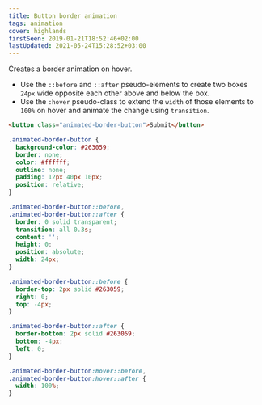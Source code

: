 ```yaml
---
title: Button border animation
tags: animation
cover: highlands
firstSeen: 2019-01-21T18:52:46+02:00
lastUpdated: 2021-05-24T15:28:52+03:00
---
```


Creates a border animation on hover.

- Use the `::before` and `::after` pseudo-elements to create two boxes `24px` wide opposite each other above and below the box.
- Use the `:hover` pseudo-class to extend the `width` of those elements to `100%` on hover and animate the change using `transition`.

```html
<button class="animated-border-button">Submit</button>
```

```css
.animated-border-button {
  background-color: #263059;
  border: none;
  color: #ffffff;
  outline: none;
  padding: 12px 40px 10px;
  position: relative;
}

.animated-border-button::before,
.animated-border-button::after {
  border: 0 solid transparent;
  transition: all 0.3s;
  content: '';
  height: 0;
  position: absolute;
  width: 24px;
}

.animated-border-button::before {
  border-top: 2px solid #263059;
  right: 0;
  top: -4px;
}

.animated-border-button::after {
  border-bottom: 2px solid #263059;
  bottom: -4px;
  left: 0;
}

.animated-border-button:hover::before,
.animated-border-button:hover::after {
  width: 100%;
}
```

